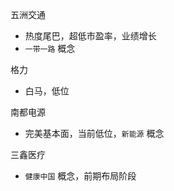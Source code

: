 五洲交通
- 热度尾巴，超低市盈率，业绩增长
- ```一带一路``` 概念

格力
- 白马，低位

南都电源
- 完美基本面，当前低位，```新能源``` 概念

三鑫医疗
- ```健康中国``` 概念，前期布局阶段
